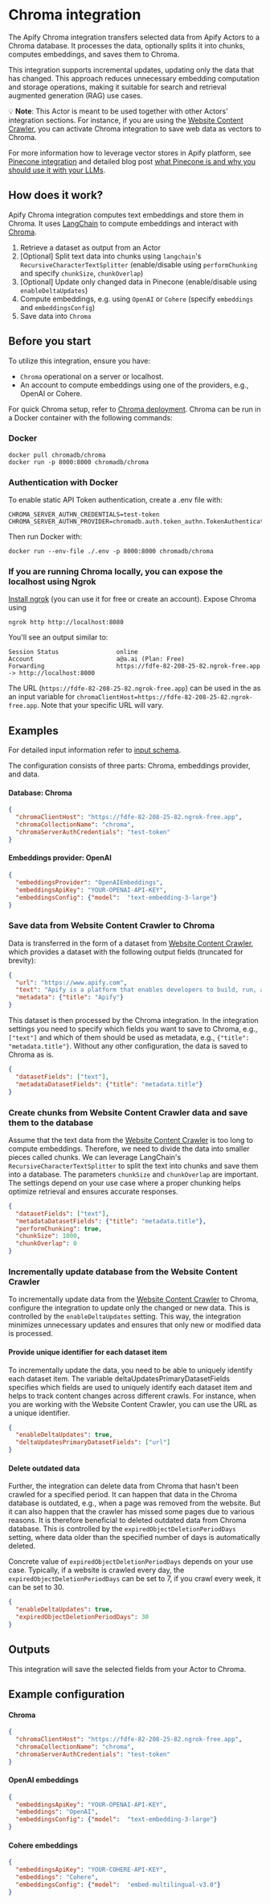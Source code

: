 # Chroma integration

The Apify Chroma integration transfers selected data from Apify Actors to a Chroma database. 
It processes the data, optionally splits it into chunks, computes embeddings, and saves them to Chroma.

This integration supports incremental updates, updating only the data that has changed. 
This approach reduces unnecessary embedding computation and storage operations, making it suitable for search and retrieval augmented generation (RAG) use cases.

💡 **Note**: This Actor is meant to be used together with other Actors' integration sections.
For instance, if you are using the [Website Content Crawler](https://apify.com/apify/website-content-crawler), you can activate Chroma integration to save web data as vectors to Chroma.

For more information how to leverage vector stores in Apify platform, see [Pinecone integration](https://github.com/HonzaTuron/pinecone) and detailed blog post [what Pinecone is and why you should use it with your LLMs](https://blog.apify.com/what-is-pinecone-why-use-it-with-llms/).

## How does it work?

Apify Chroma integration computes text embeddings and store them in Chroma. 
It uses [LangChain](https://www.langchain.com/) to compute embeddings and interact with [Chroma](https://www.trychroma.com/).

1. Retrieve a dataset as output from an Actor
2. [Optional] Split text data into chunks using `langchain`'s `RecursiveCharacterTextSplitter`
(enable/disable using `performChunking` and specify `chunkSize`, `chunkOverlap`)
3. [Optional] Update only changed data in Pinecone (enable/disable using `enableDeltaUpdates`)
4. Compute embeddings, e.g. using `OpenAI` or `Cohere` (specify `embeddings` and `embeddingsConfig`)
5. Save data into `Chroma`

## Before you start

To utilize this integration, ensure you have:

- `Chroma` operational on a server or localhost.
- An account to compute embeddings using one of the providers, e.g., OpenAI or Cohere.

For quick Chroma setup, refer to [Chroma deployment](https://docs.trychroma.com/deployment#docker).
Chroma can be run in a Docker container with the following commands:

### Docker

```shell
docker pull chromadb/chroma
docker run -p 8000:8000 chromadb/chroma
```

### Authentication with Docker

To enable static API Token authentication, create a .env file with:

```dotenv
CHROMA_SERVER_AUTHN_CREDENTIALS=test-token
CHROMA_SERVER_AUTHN_PROVIDER=chromadb.auth.token_authn.TokenAuthenticationServerProvider
```

Then run Docker with:

```shell
docker run --env-file ./.env -p 8000:8000 chromadb/chroma
```

### If you are running Chroma locally, you can expose the localhost using Ngrok

[Install ngrok](https://ngrok.com/download) (you can use it for free or create an account). Expose Chroma using

```shell
ngrok http http://localhost:8080
```

You'll see an output similar to:
```text
Session Status                online
Account                       a@a.ai (Plan: Free)
Forwarding                    https://fdfe-82-208-25-82.ngrok-free.app -> http://localhost:8000
```

The URL (`https://fdfe-82-208-25-82.ngrok-free.app`) can be used in the as an input variable for `chromaClientHost=https://fdfe-82-208-25-82.ngrok-free.app`.
Note that your specific URL will vary.


## Examples

For detailed input information refer to [input schema](.actor/input_schema.json).

The configuration consists of three parts: Chroma, embeddings provider, and data.

#### Database: Chroma
```json
{
  "chromaClientHost": "https://fdfe-82-208-25-82.ngrok-free.app",
  "chromaCollectionName": "chroma",
  "chromaServerAuthCredentials": "test-token"
}
```

#### Embeddings provider: OpenAI
```json 
{
  "embeddingsProvider": "OpenAIEmbeddings",
  "embeddingsApiKey": "YOUR-OPENAI-API-KEY",
  "embeddingsConfig": {"model":  "text-embedding-3-large"}
}
```

### Save data from Website Content Crawler to Chroma

Data is transferred in the form of a dataset from [Website Content Crawler](https://apify.com/apify/website-content-crawler), which provides a dataset with the following output fields (truncated for brevity):

```json
{
  "url": "https://www.apify.com",
  "text": "Apify is a platform that enables developers to build, run, and share automation tasks.",
  "metadata": {"title": "Apify"}
}
```
This dataset is then processed by the Chroma integration. 
In the integration settings you need to specify which fields you want to save to Chroma, e.g., `["text"]` and which of them should be used as metadata, e.g., `{"title": "metadata.title"}`.
Without any other configuration, the data is saved to Chroma as is.


```json
{
  "datasetFields": ["text"],
  "metadataDatasetFields": {"title": "metadata.title"}
}
```

### Create chunks from Website Content Crawler data and save them to the database

Assume that the text data from the [Website Content Crawler](https://apify.com/apify/website-content-crawler) is too long to compute embeddings. 
Therefore, we need to divide the data into smaller pieces called chunks. 
We can leverage LangChain's `RecursiveCharacterTextSplitter` to split the text into chunks and save them into a database.
The parameters `chunkSize` and `chunkOverlap` are important. 
The settings depend on your use case where a proper chunking helps optimize retrieval and ensures accurate responses.

```json
{
  "datasetFields": ["text"],
  "metadataDatasetFields": {"title": "metadata.title"},
  "performChunking": true,
  "chunkSize": 1000,
  "chunkOverlap": 0
}
```
### Incrementally update database from the Website Content Crawler

To incrementally update data from the [Website Content Crawler](https://apify.com/apify/website-content-crawler) to Chroma, configure the integration to update only the changed or new data. 
This is controlled by the `enableDeltaUpdates` setting. 
This way, the integration minimizes unnecessary updates and ensures that only new or modified data is processed.

#### Provide unique identifier for each dataset item

To incrementally update the data, you need to be able to uniquely identify each dataset item. 
The variable deltaUpdatesPrimaryDatasetFields specifies which fields are used to uniquely identify each dataset item and helps to track content changes across different crawls. 
For instance, when you are working with the Website Content Crawler, you can use the URL as a unique identifier.


```json
{
  "enableDeltaUpdates": true,
  "deltaUpdatesPrimaryDatasetFields": ["url"]
}
```

#### Delete outdated data

Further, the integration can delete data from Chroma that hasn't been crawled for a specified period. 
It can happen that data in the Chroma database is outdated, e.g., when a page was removed from the website. 
But it can also happen that the crawler has missed some pages due to various reasons. 
It is therefore beneficial to deleted outdated data from Chroma database.
This is controlled by the `expiredObjectDeletionPeriodDays` setting, where data older than the specified number of days is automatically deleted.

Concrete value of `expiredObjectDeletionPeriodDays` depends on your use case.
Typically, if a website is crawled every day, the `expiredObjectDeletionPeriodDays` can be set to 7, if you crawl every week, it can be set to 30.

```json
{
  "enableDeltaUpdates": true,
  "expiredObjectDeletionPeriodDays": 30
}
```

## Outputs

This integration will save the selected fields from your Actor to Chroma.

## Example configuration

#### Chroma
```json
{
  "chromaClientHost": "https://fdfe-82-208-25-82.ngrok-free.app",
  "chromaCollectionName": "chroma",
  "chromaServerAuthCredentials": "test-token"
}
```

#### OpenAI embeddings
```json 
{
  "embeddingsApiKey": "YOUR-OPENAI-API-KEY",
  "embeddings": "OpenAI",
  "embeddingsConfig": {"model":  "text-embedding-3-large"}
}
```
#### Cohere embeddings
```json 
{
  "embeddingsApiKey": "YOUR-COHERE-API-KEY",
  "embeddings": "Cohere",
  "embeddingsConfig": {"model":  "embed-multilingual-v3.0"}
}
```